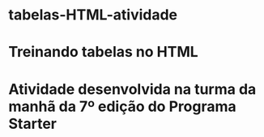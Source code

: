 # tabelas-HTML-atividade

<h1> Treinando tabelas no HTML <h1>
  <p> Atividade desenvolvida na turma da manhã da 7º edição do Programa Starter </p>
